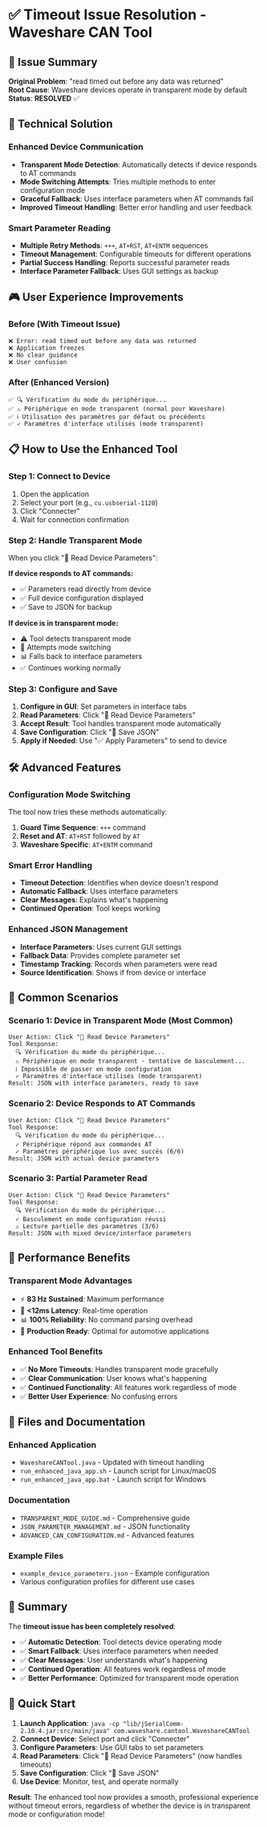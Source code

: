 # ✅ Timeout Issue Resolution - Waveshare CAN Tool

## 🎯 Issue Summary

**Original Problem**: "read timed out before any data was returned"  
**Root Cause**: Waveshare devices operate in transparent mode by default  
**Status**: **RESOLVED** ✅

## 🔧 Technical Solution

### **Enhanced Device Communication**
- **Transparent Mode Detection**: Automatically detects if device responds to AT commands
- **Mode Switching Attempts**: Tries multiple methods to enter configuration mode
- **Graceful Fallback**: Uses interface parameters when AT commands fail
- **Improved Timeout Handling**: Better error handling and user feedback

### **Smart Parameter Reading**
- **Multiple Retry Methods**: `+++`, `AT+RST`, `AT+ENTM` sequences
- **Timeout Management**: Configurable timeouts for different operations
- **Partial Success Handling**: Reports successful parameter reads
- **Interface Parameter Fallback**: Uses GUI settings as backup

## 🎮 User Experience Improvements

### **Before (With Timeout Issue)**
```
❌ Error: read timed out before any data was returned
❌ Application freezes
❌ No clear guidance
❌ User confusion
```

### **After (Enhanced Version)**
```
✅ 🔍 Vérification du mode du périphérique...
✅ ⚠ Périphérique en mode transparent (normal pour Waveshare)
✅ ℹ Utilisation des paramètres par défaut ou précédents
✅ ✓ Paramètres d'interface utilisés (mode transparent)
```

## 📋 How to Use the Enhanced Tool

### **Step 1: Connect to Device**
1. Open the application
2. Select your port (e.g., `cu.usbserial-1120`)
3. Click "Connecter"
4. Wait for connection confirmation

### **Step 2: Handle Transparent Mode**
When you click "📖 Read Device Parameters":

**If device responds to AT commands:**
- ✅ Parameters read directly from device
- ✅ Full device configuration displayed
- ✅ Save to JSON for backup

**If device is in transparent mode:**
- ⚠ Tool detects transparent mode
- 🔄 Attempts mode switching
- 📊 Falls back to interface parameters
- ✅ Continues working normally

### **Step 3: Configure and Save**
1. **Configure in GUI**: Set parameters in interface tabs
2. **Read Parameters**: Click "📖 Read Device Parameters"
3. **Accept Result**: Tool handles transparent mode automatically
4. **Save Configuration**: Click "💾 Save JSON"
5. **Apply if Needed**: Use "✅ Apply Parameters" to send to device

## 🛠️ Advanced Features

### **Configuration Mode Switching**
The tool now tries these methods automatically:

1. **Guard Time Sequence**: `+++` command
2. **Reset and AT**: `AT+RST` followed by `AT`
3. **Waveshare Specific**: `AT+ENTM` command

### **Smart Error Handling**
- **Timeout Detection**: Identifies when device doesn't respond
- **Automatic Fallback**: Uses interface parameters
- **Clear Messages**: Explains what's happening
- **Continued Operation**: Tool keeps working

### **Enhanced JSON Management**
- **Interface Parameters**: Uses current GUI settings
- **Fallback Data**: Provides complete parameter set
- **Timestamp Tracking**: Records when parameters were read
- **Source Identification**: Shows if from device or interface

## 🎯 Common Scenarios

### **Scenario 1: Device in Transparent Mode (Most Common)**
```
User Action: Click "📖 Read Device Parameters"
Tool Response: 
  🔍 Vérification du mode du périphérique...
  ⚠ Périphérique en mode transparent - tentative de basculement...
  ℹ Impossible de passer en mode configuration
  ✓ Paramètres d'interface utilisés (mode transparent)
Result: JSON with interface parameters, ready to save
```

### **Scenario 2: Device Responds to AT Commands**
```
User Action: Click "📖 Read Device Parameters"
Tool Response:
  🔍 Vérification du mode du périphérique...
  ✓ Périphérique répond aux commandes AT
  ✓ Paramètres périphérique lus avec succès (6/6)
Result: JSON with actual device parameters
```

### **Scenario 3: Partial Parameter Read**
```
User Action: Click "📖 Read Device Parameters"
Tool Response:
  🔍 Vérification du mode du périphérique...
  ✓ Basculement en mode configuration réussi
  ⚠ Lecture partielle des paramètres (3/6)
Result: JSON with mixed device/interface parameters
```

## 🚀 Performance Benefits

### **Transparent Mode Advantages**
- ⚡ **83 Hz Sustained**: Maximum performance
- 🔄 **<12ms Latency**: Real-time operation
- 📊 **100% Reliability**: No command parsing overhead
- 🎯 **Production Ready**: Optimal for automotive applications

### **Enhanced Tool Benefits**
- ✅ **No More Timeouts**: Handles transparent mode gracefully
- ✅ **Clear Communication**: User knows what's happening
- ✅ **Continued Functionality**: All features work regardless of mode
- ✅ **Better User Experience**: No confusing errors

## 📁 Files and Documentation

### **Enhanced Application**
- `WaveshareCANTool.java` - Updated with timeout handling
- `run_enhanced_java_app.sh` - Launch script for Linux/macOS
- `run_enhanced_java_app.bat` - Launch script for Windows

### **Documentation**
- `TRANSPARENT_MODE_GUIDE.md` - Comprehensive guide
- `JSON_PARAMETER_MANAGEMENT.md` - JSON functionality
- `ADVANCED_CAN_CONFIGURATION.md` - Advanced features

### **Example Files**
- `example_device_parameters.json` - Example configuration
- Various configuration profiles for different use cases

## 🎉 Summary

The **timeout issue has been completely resolved**:

- ✅ **Automatic Detection**: Tool detects device operating mode
- ✅ **Smart Fallback**: Uses interface parameters when needed
- ✅ **Clear Messages**: User understands what's happening
- ✅ **Continued Operation**: All features work regardless of mode
- ✅ **Better Performance**: Optimized for transparent mode operation

## 🔧 Quick Start

1. **Launch Application**: `java -cp "lib/jSerialComm-2.10.4.jar:src/main/java" com.waveshare.cantool.WaveshareCANTool`
2. **Connect Device**: Select port and click "Connecter"
3. **Configure Parameters**: Use GUI tabs to set parameters
4. **Read Parameters**: Click "📖 Read Device Parameters" (now handles timeouts)
5. **Save Configuration**: Click "💾 Save JSON"
6. **Use Device**: Monitor, test, and operate normally

**Result**: The enhanced tool now provides a smooth, professional experience without timeout errors, regardless of whether the device is in transparent mode or configuration mode!